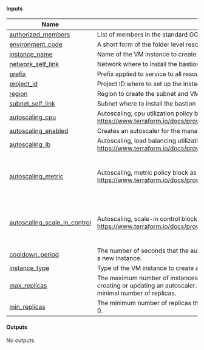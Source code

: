 <!-- BEGIN_TF_DOCS -->
#### Inputs

| Name | Description | Type | Default | Required |
|------|-------------|------|---------|:--------:|
| <a name="input_authorized_members"></a> [authorized_members](#input_authorized_members) | List of members in the standard GCP form: user:{email}, serviceAccount:{email}, group:{email} | `list(string)` | n/a | yes |
| <a name="input_environment_code"></a> [environment_code](#input_environment_code) | A short form of the folder level resources (environment) within the Google Cloud organization. | `string` | n/a | yes |
| <a name="input_instance_name"></a> [instance_name](#input_instance_name) | Name of the VM instance to create and allow SSH from IAP. | `string` | n/a | yes |
| <a name="input_network_self_link"></a> [network_self_link](#input_network_self_link) | Network where to install the bastion host | `string` | n/a | yes |
| <a name="input_prefix"></a> [prefix](#input_prefix) | Prefix applied to service to all resources. | `string` | n/a | yes |
| <a name="input_project_id"></a> [project_id](#input_project_id) | Project ID where to set up the instance and IAP tunneling | `string` | n/a | yes |
| <a name="input_region"></a> [region](#input_region) | Region to create the subnet and VM. | `string` | n/a | yes |
| <a name="input_subnet_self_link"></a> [subnet_self_link](#input_subnet_self_link) | Subnet where to install the bastion host | `string` | n/a | yes |
| <a name="input_autoscaling_cpu"></a> [autoscaling_cpu](#input_autoscaling_cpu) | Autoscaling, cpu utilization policy block as single element array. https://www.terraform.io/docs/providers/google/r/compute_autoscaler#cpu_utilization | `list(map(number))` | `[]` | no |
| <a name="input_autoscaling_enabled"></a> [autoscaling_enabled](#input_autoscaling_enabled) | Creates an autoscaler for the managed instance group | `bool` | `false` | no |
| <a name="input_autoscaling_lb"></a> [autoscaling_lb](#input_autoscaling_lb) | Autoscaling, load balancing utilization policy block as single element array. https://www.terraform.io/docs/providers/google/r/compute_autoscaler#load_balancing_utilization | `list(map(number))` | `[]` | no |
| <a name="input_autoscaling_metric"></a> [autoscaling_metric](#input_autoscaling_metric) | Autoscaling, metric policy block as single element array. https://www.terraform.io/docs/providers/google/r/compute_autoscaler#metric | <pre>list(object({<br>    name   = string<br>    target = number<br>    type   = string<br>  }))</pre> | `[]` | no |
| <a name="input_autoscaling_scale_in_control"></a> [autoscaling_scale_in_control](#input_autoscaling_scale_in_control) | Autoscaling, scale-in control block. https://www.terraform.io/docs/providers/google/r/compute_autoscaler#scale_in_control | <pre>object({<br>    fixed_replicas   = number<br>    percent_replicas = number<br>    time_window_sec  = number<br>  })</pre> | <pre>{<br>  "fixed_replicas": 0,<br>  "percent_replicas": 30,<br>  "time_window_sec": 600<br>}</pre> | no |
| <a name="input_cooldown_period"></a> [cooldown_period](#input_cooldown_period) | The number of seconds that the autoscaler should wait before it starts collecting information from a new instance. | `number` | `60` | no |
| <a name="input_instance_type"></a> [instance_type](#input_instance_type) | Type of the VM instance to create and allow SSH from IAP. | `string` | `"e2-micro"` | no |
| <a name="input_max_replicas"></a> [max_replicas](#input_max_replicas) | The maximum number of instances that the autoscaler can scale up to. This is required when creating or updating an autoscaler. The maximum number of replicas should not be lower than minimal number of replicas. | `number` | `1` | no |
| <a name="input_min_replicas"></a> [min_replicas](#input_min_replicas) | The minimum number of replicas that the autoscaler can scale down to. This cannot be less than 0. | `number` | `1` | no |

#### Outputs

No outputs.
<!-- END_TF_DOCS -->